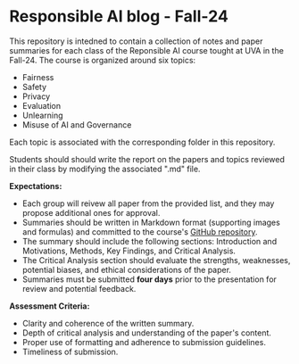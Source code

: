 # Responsible AI blog - Fall-24

This repository is intedned to contain a collection of notes and paper summaries for each class of the Reponsible AI course tought at UVA in the Fall-24. 
The course is organized around six topics:
- Fairness
- Safety
- Privacy 
- Evaluation
- Unlearning
- Misuse of AI and Governance

Each topic is associated with the corresponding folder in this repository. 

Students should should write the report on the papers and topics reviewed in their class by modifying the associated ".md" file. 

**Expectations:**
- Each group will reivew all paper from the provided list, and they may propose additional ones for approval.
- Summaries should be written in Markdown format (supporting images and formulas) and committed to the course's [GitHub repository]().
- The summary should include the following sections: Introduction and Motivations, Methods, Key Findings, and Critical Analysis.
- The Critical Analysis section should evaluate the strengths, weaknesses, potential biases, and ethical considerations of the paper.
- Summaries must be submitted **four days** prior to the presentation for review and potential feedback.

**Assessment Criteria:**
- Clarity and coherence of the written summary.
- Depth of critical analysis and understanding of the paper's content.
- Proper use of formatting and adherence to submission guidelines.
- Timeliness of submission.
